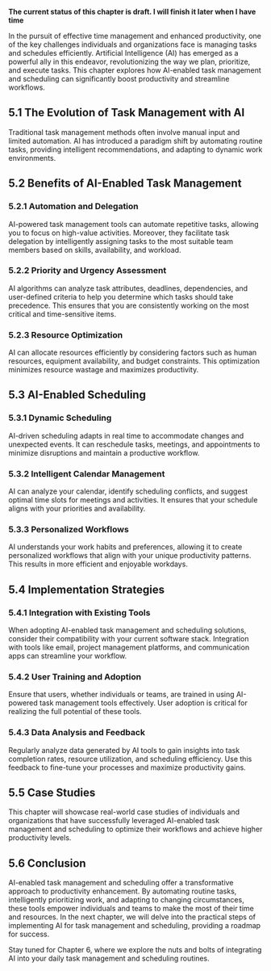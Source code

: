**The current status of this chapter is draft. I will finish it later when I have time**

In the pursuit of effective time management and enhanced productivity, one of the key challenges individuals and organizations face is managing tasks and schedules efficiently. Artificial Intelligence (AI) has emerged as a powerful ally in this endeavor, revolutionizing the way we plan, prioritize, and execute tasks. This chapter explores how AI-enabled task management and scheduling can significantly boost productivity and streamline workflows.

5.1 The Evolution of Task Management with AI
--------------------------------------------

Traditional task management methods often involve manual input and limited automation. AI has introduced a paradigm shift by automating routine tasks, providing intelligent recommendations, and adapting to dynamic work environments.

5.2 Benefits of AI-Enabled Task Management
------------------------------------------

### 5.2.1 Automation and Delegation

AI-powered task management tools can automate repetitive tasks, allowing you to focus on high-value activities. Moreover, they facilitate task delegation by intelligently assigning tasks to the most suitable team members based on skills, availability, and workload.

### 5.2.2 Priority and Urgency Assessment

AI algorithms can analyze task attributes, deadlines, dependencies, and user-defined criteria to help you determine which tasks should take precedence. This ensures that you are consistently working on the most critical and time-sensitive items.

### 5.2.3 Resource Optimization

AI can allocate resources efficiently by considering factors such as human resources, equipment availability, and budget constraints. This optimization minimizes resource wastage and maximizes productivity.

5.3 AI-Enabled Scheduling
-------------------------

### 5.3.1 Dynamic Scheduling

AI-driven scheduling adapts in real time to accommodate changes and unexpected events. It can reschedule tasks, meetings, and appointments to minimize disruptions and maintain a productive workflow.

### 5.3.2 Intelligent Calendar Management

AI can analyze your calendar, identify scheduling conflicts, and suggest optimal time slots for meetings and activities. It ensures that your schedule aligns with your priorities and availability.

### 5.3.3 Personalized Workflows

AI understands your work habits and preferences, allowing it to create personalized workflows that align with your unique productivity patterns. This results in more efficient and enjoyable workdays.

5.4 Implementation Strategies
-----------------------------

### 5.4.1 Integration with Existing Tools

When adopting AI-enabled task management and scheduling solutions, consider their compatibility with your current software stack. Integration with tools like email, project management platforms, and communication apps can streamline your workflow.

### 5.4.2 User Training and Adoption

Ensure that users, whether individuals or teams, are trained in using AI-powered task management tools effectively. User adoption is critical for realizing the full potential of these tools.

### 5.4.3 Data Analysis and Feedback

Regularly analyze data generated by AI tools to gain insights into task completion rates, resource utilization, and scheduling efficiency. Use this feedback to fine-tune your processes and maximize productivity gains.

5.5 Case Studies
----------------

This chapter will showcase real-world case studies of individuals and organizations that have successfully leveraged AI-enabled task management and scheduling to optimize their workflows and achieve higher productivity levels.

5.6 Conclusion
--------------

AI-enabled task management and scheduling offer a transformative approach to productivity enhancement. By automating routine tasks, intelligently prioritizing work, and adapting to changing circumstances, these tools empower individuals and teams to make the most of their time and resources. In the next chapter, we will delve into the practical steps of implementing AI for task management and scheduling, providing a roadmap for success.

Stay tuned for Chapter 6, where we explore the nuts and bolts of integrating AI into your daily task management and scheduling routines.

